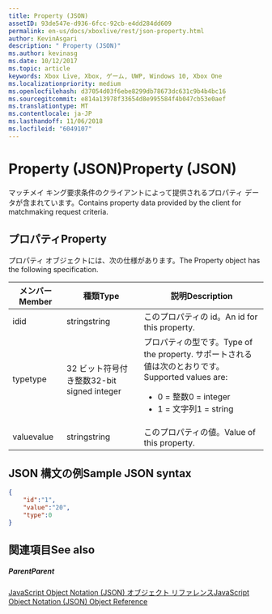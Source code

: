 ```yaml
---
title: Property (JSON)
assetID: 93de547e-d936-6fcc-92cb-e4dd284dd609
permalink: en-us/docs/xboxlive/rest/json-property.html
author: KevinAsgari
description: " Property (JSON)"
ms.author: kevinasg
ms.date: 10/12/2017
ms.topic: article
keywords: Xbox Live, Xbox, ゲーム, UWP, Windows 10, Xbox One
ms.localizationpriority: medium
ms.openlocfilehash: d37054d03f6ebe8299db78673dc631c9b4b4bc16
ms.sourcegitcommit: e814a13978f33654d8e995584f4b047cb53e0aef
ms.translationtype: MT
ms.contentlocale: ja-JP
ms.lasthandoff: 11/06/2018
ms.locfileid: "6049107"
---
```

# <a name="property-json"></a><span data-ttu-id="771e3-104">Property (JSON)</span><span class="sxs-lookup"><span data-stu-id="771e3-104">Property (JSON)</span></span>
<span data-ttu-id="771e3-105">マッチメイ キング要求条件のクライアントによって提供されるプロパティ データが含まれています。</span><span class="sxs-lookup"><span data-stu-id="771e3-105">Contains property data provided by the client for matchmaking request criteria.</span></span>
<a id="ID4EN"></a>


## <a name="property"></a><span data-ttu-id="771e3-106">プロパティ</span><span class="sxs-lookup"><span data-stu-id="771e3-106">Property</span></span>

<span data-ttu-id="771e3-107">プロパティ オブジェクトには、次の仕様があります。</span><span class="sxs-lookup"><span data-stu-id="771e3-107">The Property object has the following specification.</span></span>

| <span data-ttu-id="771e3-108">メンバー</span><span class="sxs-lookup"><span data-stu-id="771e3-108">Member</span></span>| <span data-ttu-id="771e3-109">種類</span><span class="sxs-lookup"><span data-stu-id="771e3-109">Type</span></span>| <span data-ttu-id="771e3-110">説明</span><span class="sxs-lookup"><span data-stu-id="771e3-110">Description</span></span>|
| --- | --- | --- |
| <span data-ttu-id="771e3-111">id</span><span class="sxs-lookup"><span data-stu-id="771e3-111">id</span></span>| <span data-ttu-id="771e3-112">string</span><span class="sxs-lookup"><span data-stu-id="771e3-112">string</span></span>| <span data-ttu-id="771e3-113">このプロパティの id。</span><span class="sxs-lookup"><span data-stu-id="771e3-113">An id for this property.</span></span>|
| <span data-ttu-id="771e3-114">type</span><span class="sxs-lookup"><span data-stu-id="771e3-114">type</span></span>| <span data-ttu-id="771e3-115">32 ビット符号付き整数</span><span class="sxs-lookup"><span data-stu-id="771e3-115">32-bit signed integer</span></span> | <span data-ttu-id="771e3-116">プロパティの型です。</span><span class="sxs-lookup"><span data-stu-id="771e3-116">Type of the property.</span></span> <span data-ttu-id="771e3-117">サポートされる値は次のとおりです。</span><span class="sxs-lookup"><span data-stu-id="771e3-117">Supported values are:</span></span> <ul><li><span data-ttu-id="771e3-118">0 = 整数</span><span class="sxs-lookup"><span data-stu-id="771e3-118">0 = integer</span></span></li><li><span data-ttu-id="771e3-119">1 = 文字列</span><span class="sxs-lookup"><span data-stu-id="771e3-119">1 = string</span></span></li></ul>| 
| <span data-ttu-id="771e3-120">value</span><span class="sxs-lookup"><span data-stu-id="771e3-120">value</span></span>| <span data-ttu-id="771e3-121">string</span><span class="sxs-lookup"><span data-stu-id="771e3-121">string</span></span>| <span data-ttu-id="771e3-122">このプロパティの値。</span><span class="sxs-lookup"><span data-stu-id="771e3-122">Value of this property.</span></span>|

<a id="ID4EGC"></a>


## <a name="sample-json-syntax"></a><span data-ttu-id="771e3-123">JSON 構文の例</span><span class="sxs-lookup"><span data-stu-id="771e3-123">Sample JSON syntax</span></span>


```json
{
    "id":"1",
    "value":"20",
    "type":0
}

```


<a id="ID4EPC"></a>


## <a name="see-also"></a><span data-ttu-id="771e3-124">関連項目</span><span class="sxs-lookup"><span data-stu-id="771e3-124">See also</span></span>

<a id="ID4ERC"></a>


##### <a name="parent"></a><span data-ttu-id="771e3-125">Parent</span><span class="sxs-lookup"><span data-stu-id="771e3-125">Parent</span></span>

[<span data-ttu-id="771e3-126">JavaScript Object Notation (JSON) オブジェクト リファレンス</span><span class="sxs-lookup"><span data-stu-id="771e3-126">JavaScript Object Notation (JSON) Object Reference</span></span>](atoc-xboxlivews-reference-json.md)
